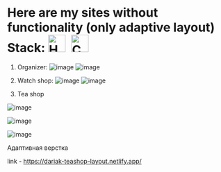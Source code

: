 <h1>Here are my sites without functionality (only adaptive layout) <br>
Stack: <img src="https://cdn.jsdelivr.net/gh/devicons/devicon@latest/icons/html5/html5-original-wordmark.svg" title="HTML5" alt="HTML" width="40" height="40"/>&nbsp;
    <img src="https://cdn.jsdelivr.net/gh/devicons/devicon@latest/icons/css3/css3-original-wordmark.svg" title="CSS3" alt="CSS" width="40" height="40"/>&nbsp;
</h1>

1) Organizer:
![image](https://github.com/user-attachments/assets/ab53b63d-0fd6-4c73-906c-c7381fa7985e)
![image](https://github.com/user-attachments/assets/de5ce3ec-5e14-4b07-9083-2b277a1c7103)


2) Watch shop:
![image](https://github.com/user-attachments/assets/510277bd-7de8-463b-9298-8acf8afd725f)
![image](https://github.com/user-attachments/assets/54239a3f-b8dd-4231-a4f9-27418289dcdb)



3) Tea shop

![image](https://github.com/user-attachments/assets/d74d3580-4941-4f9c-9d59-440464d71aff)

![image](https://github.com/user-attachments/assets/47340ec6-6d8d-488d-966e-000ba8ecf570)

![image](https://github.com/user-attachments/assets/a40f566b-a176-45bd-b934-d9fec121c7cb)



Адаптивная верстка

link - https://dariak-teashop-layout.netlify.app/
